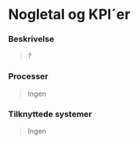 # Nogletal og KPI´er

### Beskrivelse

> ?

### Processer

> Ingen

### Tilknyttede systemer

> Ingen

